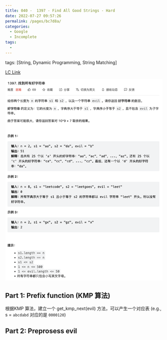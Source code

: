 ```yaml
---
title: 040 -  1397 - Find All Good Strings - Hard
date: 2022-07-27 09:57:26
permalink: /pages/bc7d8a/
categories:
  - Google
  - Incomplete
tags:
  - 
---
```

tags: [String, Dynamic Programming, String Matching]

[LC Link](https://leetcode.cn/problems/find-all-good-strings)


![](https://raw.githubusercontent.com/emmableu/image/master/202208072343185.png)

## Part 1: Prefix function (KMP 算法)
根据KMP 算法，建立一个 get_kmp_next(evil) 方法，可以产生一个对应表 (e.g., s = `abcdabd` 对应的是 `0000120`)

## Part 2: Preprosess evil


```python

```